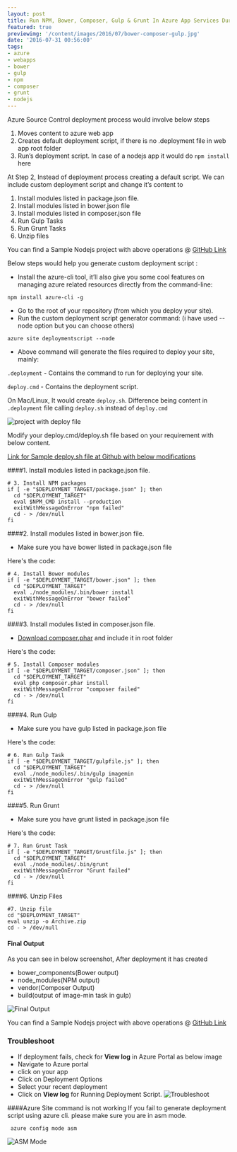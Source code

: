 ```yaml
---
layout: post
title: Run NPM, Bower, Composer, Gulp & Grunt In Azure App Services During Deployment
featured: true
previewimg: '/content/images/2016/07/bower-composer-gulp.jpg'
date: '2016-07-31 00:56:00'
tags:
- azure
- webapps
- bower
- gulp
- npm
- composer
- grunt
- nodejs
---
```


Azure Source Control deployment process would involve below steps

1. Moves content to azure web app
2. Creates default deployment script, if there is no .deployment file in web app root folder
3. Run’s deployment script. In case of a nodejs app it would do `npm install` here

At Step 2, Instead of deployment process creating a default script. We can include custom deployment script and change it’s content to 

1. Install modules listed in  package.json file.
2. Install modules listed in bower.json file
3. Install modules listed in composer.json file
4. Run Gulp Tasks
5. Run Grunt Tasks
6. Unzip files

You can find a Sample Nodejs project with above operations @ [GitHub Link](https://github.com/prashanthmadi/azure-customdeployment)

Below steps would help you generate custom deployment script :

* Install the azure-cli tool, it’ll also give you some cool features on managing azure related resources directly from the command-line:

<code>npm install azure-cli -g </code>

* Go to the root of your repository (from which you deploy your site).
* Run the custom deployment script generator command: (i have used --node option but you can choose others)

<code>azure site deploymentscript --node</code>

* Above command will generate the files required to deploy your site, mainly:

 `.deployment` - Contains the command to run for deploying your site.

  `deploy.cmd` - Contains the deployment script.

On Mac/Linux, It would create `deploy.sh`. Difference being content in `.deployment` file calling `deploy.sh` instead of `deploy.cmd`

![project with deploy file](/content/images/2016/07/Screen-Shot-2016-07-30-at-6-51-38-PM.png)

Modify your deploy.cmd/deploy.sh file based on your requirement with below content.

[Link for Sample deploy.sh file at Github with below modifications](https://github.com/prashanthmadi/azure-customdeployment/blob/master/deploy.sh)

####1. Install modules listed in package.json file.

    # 3. Install NPM packages
    if [ -e "$DEPLOYMENT_TARGET/package.json" ]; then
      cd "$DEPLOYMENT_TARGET"
      eval $NPM_CMD install --production
      exitWithMessageOnError "npm failed"
      cd - > /dev/null
    fi



####2. Install modules listed in bower.json file.
* Make sure you have bower listed in package.json file

Here's the code:

    # 4. Install Bower modules
    if [ -e "$DEPLOYMENT_TARGET/bower.json" ]; then
      cd "$DEPLOYMENT_TARGET"
      eval ./node_modules/.bin/bower install
      exitWithMessageOnError "bower failed"
      cd - > /dev/null
    fi

####3. Install modules listed in composer.json file.

* [Download composer.phar](https://getcomposer.org/composer.phar) and include it in root folder

Here's the code:

    # 5. Install Composer modules
    if [ -e "$DEPLOYMENT_TARGET/composer.json" ]; then
      cd "$DEPLOYMENT_TARGET"
      eval php composer.phar install
      exitWithMessageOnError "composer failed"
      cd - > /dev/null
    fi

####4. Run Gulp
* Make sure you have gulp listed in package.json file

Here's the code:

    # 6. Run Gulp Task
    if [ -e "$DEPLOYMENT_TARGET/gulpfile.js" ]; then
      cd "$DEPLOYMENT_TARGET"
      eval ./node_modules/.bin/gulp imagemin
      exitWithMessageOnError "gulp failed"
      cd - > /dev/null
    fi

####5. Run Grunt
* Make sure you have grunt listed in package.json file

Here's the code:

    # 7. Run Grunt Task
    if [ -e "$DEPLOYMENT_TARGET/Gruntfile.js" ]; then
      cd "$DEPLOYMENT_TARGET"
      eval ./node_modules/.bin/grunt
      exitWithMessageOnError "Grunt failed"
      cd - > /dev/null
    fi

####6. Unzip Files

    #7. Unzip file
    cd "$DEPLOYMENT_TARGET"
    eval unzip -o Archive.zip
    cd - > /dev/null


#### Final Output

As you can see in below screenshot, After deployment it has created 

* bower_components(Bower output)
* node_modules(NPM output)
* vendor(Composer Output)
* build(output of image-min task in gulp)

![Final Output](/content/images/2016/07/Screen-Shot-2016-07-30-at-7-36-04-PM.png)

You can find a Sample Nodejs project with above operations @ [GitHub Link](https://github.com/prashanthmadi/azure-customdeployment)


### Troubleshoot
- If deployment fails, check for **View log** in Azure Portal as below image
- Navigate to Azure portal
- click on your app
- Click on Deployment Options
- Select your recent deployment
- Click on **View log** for Running Deployment Script.
![Troubleshoot](/content/images/2016/10/deploytrouble.PNG)


####Azure Site command is not working
If you fail to generate deployment script using azure cli. please make sure you are in asm mode.
```
 azure config mode asm
``` 
![ASM Mode](/content/images/2016/10/asmmode.jpg)

